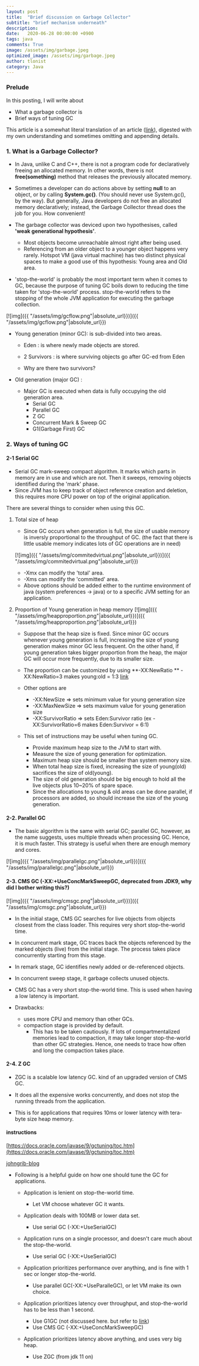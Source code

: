 ```yaml
---
layout: post
title:  "Brief discussion on Garbage Collector"
subtitle: "brief mechanism underneath"
description:
date:   2020-06-28 00:00:00 +0900
tags: java
comments: True
image: /assets/img/garbage.jpeg
optimized_image: /assets/img/garbage.jpeg
author: tlonist
category: Java
---
```


### Prelude
In this posting, I will write about
- What a garbage collector is
- Brief ways of tuning GC 

This article is a somewhat literal translation of an article ([link](https://d2.naver.com/helloworld/1329)), digested with my own understanding and sometimes omitting and appending details. 

### 1. What is a Garbage Collector?

- In Java, unlike C and C++, there is not a program code for declaratively freeing an allocated memory. In other words, there is not **free(something)** method that releases the previously allocated memory. 

- Sometimes a developer can do actions above by setting **null** to an object, or by calling **System.gc()**. (You should never use System.gc(), by the way). But generally, Java developers do not free an allocated memory declaratively; instead, the Garbage Collector thread does the job for you. How convenient!

- The garbage collector was deviced upon two hypothesises, called **'weak generational hypothesis'**. 
    - Most objects become unreachable almost right after being used.
    - Referencing from an older object to a younger object happens very rarely.
Hotspot VM (java virtual machine) has two distinct physical spaces to make a good use of this hypothesis: Young area and Old area.

- 'stop-the-world' is probably the most important term when it comes to GC, because the purpose of tuning GC boils down to reducing the time taken for 'stop-the-world' process. stop-the-world refers to the stopping of the whole JVM application for executing the garbage collection. 

[![img]({{ "/assets/img/gcflow.png"|absolute_url}})]({{ "/assets/img/gcflow.png"|absolute_url}})

- Young generation (minor GC): is sub-divided into two areas.
    - Eden : is where newly made objects are stored.
    - 2 Survivors : is where surviving objects go after GC-ed from Eden

    - Why are there two survivors?


- Old generation (major GC) : 
    - Major GC is executed when data is fully occupying the old generation area. 
        - Serial GC
        - Parallel GC
        - Z GC
        - Concurrent Mark & Sweep GC
        - G1(Garbage First) GC

### 2. Ways of tuning GC

#### 2-1 Serial GC 
- Serial GC mark-sweep compact algorithm. It marks which parts in memory are in use and which are not. Then it sweeps, removing objects identified during the 'mark' phase. 
- Since JVM has to keep track of object reference creation and deletion, this requires more CPU power on top of the original application. 

There are several things to consider when using this GC.
1. Total size of heap
    - Since GC occurs when generation is full, the size of usable memory is inversly proportional to the throughput of GC. (the fact that there is little usable memory indicates lots of GC operations are in need)

    [![img]({{ "/assets/img/commitedvirtual.png"|absolute_url}})]({{ "/assets/img/commitedvirtual.png"|absolute_url}})
    - -Xmx can modify the 'total' area.
    - -Xms can modify the 'committed' area.
    - Above options should be added either to the runtime environment of java (system preferences -> java) or to a specific JVM setting for an application.

    
2. Proportion of Young generation in heap memory
    [![img]({{ "/assets/img/heapproportion.png"|absolute_url}})]({{ "/assets/img/heapproportion.png"|absolute_url}})
    
    - Suppose that the heap size is fixed.
    Since minor GC occurs whenever young generation is full, increasing the size of young generation makes minor GC less frequent.
    On the other hand, if young generation takes bigger proportion from the heap, the major GC will occur more frequently, due to its smaller size.

    - The proportion can be customized by using **-XX:NewRatio **
    -XX:NewRatio=3 makes young:old = 1:3 [link](https://docs.oracle.com/javase/8/docs/technotes/guides/vm/gctuning/sizing.html)

    - Other options are
        - -XX:NewSize => sets minimum value for young generation size
        - -XX:MaxNewSize => sets maximum value for young generation size
        - -XX:SurvivorRatio => sets Eden:Survivor ratio (ex -XX:SurvivorRatio=6 makes Eden:Survivor = 6:1)
    
    - This set of instructions may be useful when tuning GC.
        - Provide maximum heap size to the JVM to start with.
        - Measure the size of young generation for optimization.
        - Maximum heap size should be smaller than system memory size.
        - When total heap size is fixed, increasing the size of young(old) sacrifices the size of old(young).
        - The size of old generation should be big enough to hold all the live objects plus 10~20% of spare space.
        - Since the allocations to young & old areas can be done parallel, if processors are added, so should increase the size of the young generation.
    
#### 2-2. Parallel GC
- The basic algorithm is the same with serial GC; parallel GC, however, as the name suggests, uses multiple threads when processing GC. Hence, it is much faster. This strategy is useful when there are enough memory and cores.    

[![img]({{ "/assets/img/parallelgc.png"|absolute_url}})]({{ "/assets/img/parallelgc.png"|absolute_url}})


#### 2-3. CMS GC (-XX:+UseConcMarkSweepGC, deprecated from JDK9, why did I bother writing this?)

[![img]({{ "/assets/img/cmsgc.png"|absolute_url}})]({{ "/assets/img/cmsgc.png"|absolute_url}})

- In the initial stage, CMS GC searches for live objects from objects closest from the class loader. This requires very short stop-the-world time.
- In concurrent mark stage, GC traces back the objects referenced by the marked objects (live) from the initial stage. The process takes place concurrently starting from this stage.
- In remark stage, GC identifies newly added or de-referenced objects.
- In concurrent sweep stage, it garbage collects unused objects. 

- CMS GC has a very short stop-the-world time. This is used when having a low latency is important. 

- Drawbacks:
    - uses more CPU and memory than other GCs.
    - compaction stage is provided by default.
        - This has to be taken cautiously. If lots of compartmentalized memories lead to compaction, it may take longer stop-the-world than other GC strategies. Hence, one needs to trace how often and long the compaction takes place.

#### 2-4. Z GC

- ZGC is a scalable low latency GC. kind of an upgraded version of CMS GC.

- It does all the expensive works concurrently, and does not stop the running threads from the application.

- This is for applications that requires 10ms or lower latency with tera-byte size heap memory.

#### instructions
[https://docs.oracle.com/javase/9/gctuning/toc.htm](https://docs.oracle.com/javase/9/gctuning/toc.htm)

[johngrib-blog](https://johngrib.github.io/wiki/java-gc-tuning/#survivor%EB%8A%94-%EC%99%9C-%EB%91%90-%EA%B0%9C%EC%9D%B8%EA%B0%80)

- Following is a helpful guide on how one should tune the GC for applications.

    - Application is lenient on stop-the-world time.
        - Let VM choose whatever GC it wants.

    - Application deals with 100MB or lower data set.
        - Use serial GC (-XX:+UseSerialGC)

    - Application runs on a single processor, and doesn't care much about the stop-the-world.
        - Use serial GC (-XX:+UseSerialGC)

    - Application prioritizes performance over anything, and is fine with 1 sec or longer stop-the-world.
        - Use parallel GC(-XX:+UseParalleGC), or let VM make its own choice.

    - Application prioritizes latency over throughput, and stop-the-world has to be less than 1 second.
        - Use G1GC (not discussed here. but refer to [link](https://www.oracle.com/technical-resources/articles/java/g1gc.html))
        - Use CMS GC (-XX:+UseConcMarkSweepGC)

    - Application prioritizes latency above anything, and uses very big heap.
        - Use ZGC (from jdk 11 on)